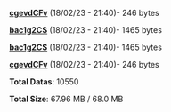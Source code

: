 [**cgevdCFv**](/data/cgevdCFv.txt) (18/02/23 - 21:40)- 246 bytes

[**bac1g2CS**](/data/bac1g2CS.txt) (18/02/23 - 21:40)- 1465 bytes

[**bac1g2CS**](/data/bac1g2CS.txt) (18/02/23 - 21:40)- 1465 bytes

[**cgevdCFv**](/data/cgevdCFv.txt) (18/02/23 - 21:40)- 246 bytes

**Total Datas**: 10550

**Total Size**: 67.96 MB / 68.0 MB